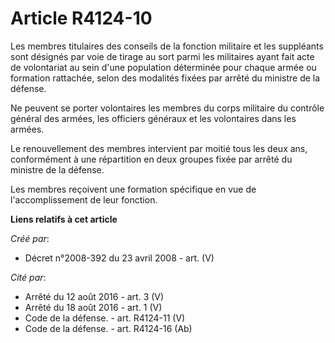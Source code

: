 # Article R4124-10

Les membres titulaires des conseils de la fonction militaire et les suppléants sont désignés par voie de tirage au sort parmi
les militaires ayant fait acte de volontariat au sein d'une population déterminée pour chaque armée ou formation rattachée,
selon des modalités fixées par arrêté du ministre de la défense.

Ne peuvent se porter volontaires les membres du corps militaire du contrôle général des armées, les officiers généraux et les
volontaires dans les armées.

Le renouvellement des membres intervient par moitié tous les deux ans, conformément à une répartition en deux groupes fixée
par arrêté du ministre de la défense.

Les membres reçoivent une formation spécifique en vue de l'accomplissement de leur fonction.

**Liens relatifs à cet article**

_Créé par_:

  - Décret n°2008-392 du 23 avril 2008 - art. (V)

_Cité par_:

  - Arrêté du 12 août 2016 - art. 3 (V)
  - Arrêté du 18 août 2016 - art. 1 (V)
  - Code de la défense. - art. R4124-11 (V)
  - Code de la défense. - art. R4124-16 (Ab)
